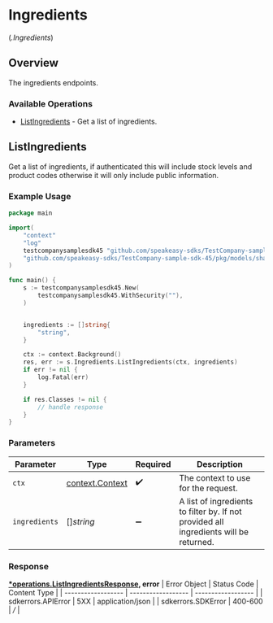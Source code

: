 # Ingredients
(*.Ingredients*)

## Overview

The ingredients endpoints.

### Available Operations

* [ListIngredients](#listingredients) - Get a list of ingredients.

## ListIngredients

Get a list of ingredients, if authenticated this will include stock levels and product codes otherwise it will only include public information.

### Example Usage

```go
package main

import(
	"context"
	"log"
	testcompanysamplesdk45 "github.com/speakeasy-sdks/TestCompany-sample-sdk-45"
	"github.com/speakeasy-sdks/TestCompany-sample-sdk-45/pkg/models/shared"
)

func main() {
    s := testcompanysamplesdk45.New(
        testcompanysamplesdk45.WithSecurity(""),
    )


    ingredients := []string{
        "string",
    }

    ctx := context.Background()
    res, err := s.Ingredients.ListIngredients(ctx, ingredients)
    if err != nil {
        log.Fatal(err)
    }

    if res.Classes != nil {
        // handle response
    }
}
```

### Parameters

| Parameter                                                                             | Type                                                                                  | Required                                                                              | Description                                                                           |
| ------------------------------------------------------------------------------------- | ------------------------------------------------------------------------------------- | ------------------------------------------------------------------------------------- | ------------------------------------------------------------------------------------- |
| `ctx`                                                                                 | [context.Context](https://pkg.go.dev/context#Context)                                 | :heavy_check_mark:                                                                    | The context to use for the request.                                                   |
| `ingredients`                                                                         | []*string*                                                                            | :heavy_minus_sign:                                                                    | A list of ingredients to filter by. If not provided all ingredients will be returned. |


### Response

**[*operations.ListIngredientsResponse](../../models/operations/listingredientsresponse.md), error**
| Error Object       | Status Code        | Content Type       |
| ------------------ | ------------------ | ------------------ |
| sdkerrors.APIError | 5XX                | application/json   |
| sdkerrors.SDKError | 400-600            | */*                |
